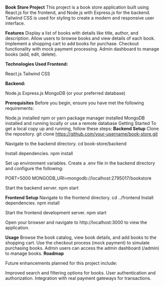 **Book Store Project**
This project is a book store application built using React.js for the frontend, and Node.js with Express.js for the backend. Tailwind CSS is used for styling to create a modern and responsive user interface.

**Features**
Display a list of books with details like title, author, and description.
Allow users to browse books and view details of each book.
Implement a shopping cart to add books for purchase.
Checkout functionality with mock payment processing.
Admin dashboard to manage books (add, edit, delete).

**Technologies Used
Frontend:**

React.js
Tailwind CSS

**Backend:**

Node.js
Express.js
MongoDB (or your preferred database)

**Prerequisites**
Before you begin, ensure you have met the following requirements:

Node.js installed
npm or yarn package manager installed
MongoDB installed and running locally or use a remote database
Getting Started
To get a local copy up and running, follow these steps:
**Backend Setup**
Clone the repository.
git clone https://github.com/your-username/book-store.git

Navigate to the backend directory.
cd book-store/backend

Install dependencies.
npm install

Set up environment variables. Create a .env file in the backend directory and configure the following:

PORT=5000
MONGODB_URI=mongodb://localhost:2795017/bookstore

Start the backend server.
npm start

**Frontend Setup**
Navigate to the frontend directory.
cd ../frontend
Install dependencies.
npm install

Start the frontend development server.
npm start

Open your browser and navigate to http://localhost:3000 to view the application.

**Usage**
Browse the book catalog, view book details, and add books to the shopping cart.
Use the checkout process (mock payment) to simulate purchasing books.
Admin users can access the admin dashboard (/admin) to manage books.
**Roadmap**

Future enhancements planned for this project include:

Improved search and filtering options for books.
User authentication and authorization.
Integration with real payment gateways for transactions.



